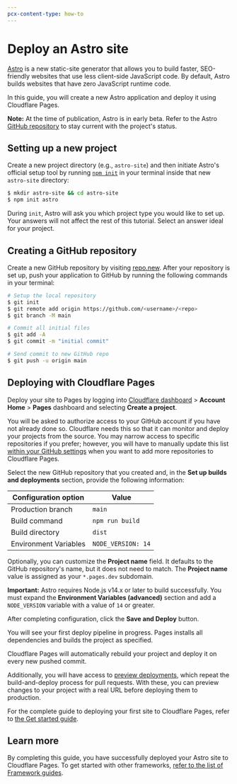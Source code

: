 ```yaml
---
pcx-content-type: how-to
---
```


# Deploy an Astro site

[Astro](https://astro.build) is a new static-site generator that allows you to build faster, SEO-friendly websites that use less client-side JavaScript code. By default, Astro builds websites that have zero JavaScript runtime code.

In this guide, you will create a new Astro application and deploy it using Cloudflare Pages.

<Aside type="warning">

**Note:** At the time of publication, Astro is in early beta. Refer to the Astro [GitHub repository](https://github.com/snowpackjs/astro) to stay current with the project's status.

</Aside>

## Setting up a new project

Create a new project directory (e.g., `astro-site`) and then initiate Astro's official setup tool by running [`npm init`](https://docs.npmjs.com/cli/v6/commands/npm-init) in your terminal inside that new `astro-site` directory:

```sh
$ mkdir astro-site && cd astro-site
$ npm init astro
```

During `init`, Astro will ask you which project type you would like to set up. Your answers will not affect the rest of this tutorial. Select an answer ideal for your project.

## Creating a GitHub repository

Create a new GitHub repository by visiting [repo.new](https://repo.new). After your repository is set up, push your application to GitHub by running the following commands in your terminal:

```sh
# Setup the local repository
$ git init
$ git remote add origin https://github.com/<username>/<repo>
$ git branch -M main

# Commit all initial files
$ git add -A
$ git commit -m "initial commit"

# Send commit to new GitHub repo
$ git push -u origin main
```

## Deploying with Cloudflare Pages

Deploy your site to Pages by logging into [Cloudflare dashboard](https://dash.cloudflare.com/) > **Account Home** > **Pages** dashboard and selecting **Create a project**.

You will be asked to authorize access to your GitHub account if you have not already done so. Cloudflare needs this so that it can monitor and deploy your projects from the source. You may narrow access to specific repositories if you prefer; however, you will have to manually update this list [within your GitHub settings](https://github.com/settings/installations) when you want to add more repositories to Cloudflare Pages.

Select the new GitHub repository that you created and, in the **Set up builds and deployments** section, provide the following information:

<TableLayout>

| Configuration option  | Value              |
| --------------------- | ------------------ |
| Production branch     | `main`             |
| Build command         | `npm run build`    |
| Build directory       | `dist`             |
| Environment Variables | `NODE_VERSION: 14` |

</TableLayout>

Optionally, you can customize the **Project name** field. It defaults to the GitHub repository's name, but it does not need to match. The **Project name** value is assigned as your `*.pages.dev` subdomain.

<Aside type="warning">

**Important:** Astro requires Node.js v14.x or later to build successfully. You must expand the **Environment Variables (advanced)** section and add a `NODE_VERSION` variable with a value of `14` or greater.

</Aside>

After completing configuration, click the **Save and Deploy** button.

You will see your first deploy pipeline in progress. Pages installs all dependencies and builds the project as specified.

Cloudflare Pages will automatically rebuild your project and deploy it on every new pushed commit.

Additionally, you will have access to [preview deployments](/platform/preview-deployments), which repeat the build-and-deploy process for pull requests. With these, you can preview changes to your project with a real URL before deploying them to production.

<Aside type="note">

For the complete guide to deploying your first site to Cloudflare Pages, refer to [the Get started guide](/get-started).

</Aside>


## Learn more

By completing this guide, you have successfully deployed your Astro site to Cloudflare Pages. To get started with other frameworks, [refer to the list of Framework guides](/framework-guides).
